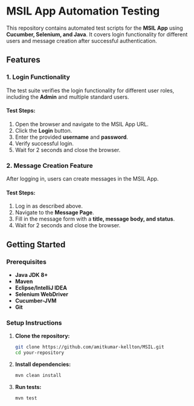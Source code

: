 # MSIL App Automation Testing

This repository contains automated test scripts for the **MSIL App** using **Cucumber, Selenium, and Java**. It covers login functionality for different users and message creation after successful authentication.

## Features

### 1. Login Functionality
The test suite verifies the login functionality for different user roles, including the **Admin** and multiple standard users.

#### **Test Steps:**
1. Open the browser and navigate to the MSIL App URL.
2. Click the **Login** button.
3. Enter the provided **username** and **password**.
4. Verify successful login.
5. Wait for 2 seconds and close the browser.

### 2. Message Creation Feature
After logging in, users can create messages in the MSIL App.

#### **Test Steps:**
1. Log in as described above.
2. Navigate to the **Message Page**.
3. Fill in the message form with a **title, message body, and status**.
4. Wait for 2 seconds and close the browser.

## Getting Started

### **Prerequisites**
- **Java JDK 8+**
- **Maven**
- **Eclipse/IntelliJ IDEA**
- **Selenium WebDriver**
- **Cucumber-JVM**
- **Git**

### **Setup Instructions**
1. **Clone the repository:**
   ```sh
   git clone https://github.com/amitkumar-kellton/MSIL.git
   cd your-repository
   ```
2. **Install dependencies:**
   ```sh
   mvn clean install
   ```
3. **Run tests:**
   ```sh
   mvn test
   ```
